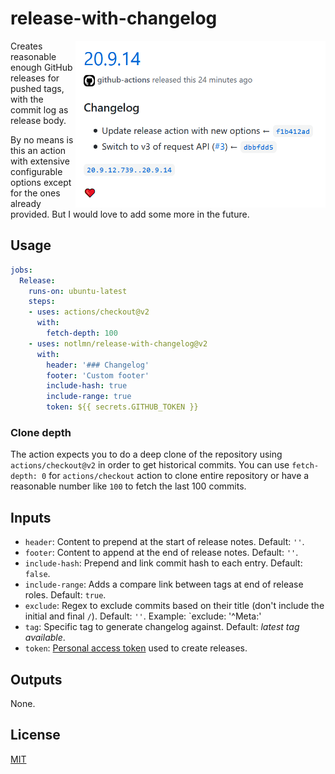 # release-with-changelog

<img src="./media/releases.png" align="right" width="400">

Creates reasonable enough GitHub releases for pushed tags, with the commit log as release body.

By no means is this an action with extensive configurable options except for the ones already provided. But I would love to add some more in the future.

## Usage

``` yml
jobs:
  Release:
    runs-on: ubuntu-latest
    steps:
    - uses: actions/checkout@v2
      with:
        fetch-depth: 100
    - uses: notlmn/release-with-changelog@v2
      with:
        header: '### Changelog'
        footer: 'Custom footer'
        include-hash: true
        include-range: true
        token: ${{ secrets.GITHUB_TOKEN }}
```

### Clone depth

The action expects you to do a deep clone of the repository using `actions/checkout@v2` in order to get historical commits. You can use `fetch-depth: 0` for `actions/checkout` action to clone entire repository or have a reasonable number like `100` to fetch the last 100 commits.

## Inputs

- `header`: Content to prepend at the start of release notes. Default: `''`.
- `footer`: Content to append at the end of release notes. Default: `''`.
- `include-hash`: Prepend and link commit hash to each entry. Default: `false`.
- `include-range`: Adds a compare link between tags at end of release roles. Default: `true`.
- `exclude`: Regex to exclude commits based on their title (don't include the initial and final `/`). Default: `''`. Example: `exclude: '^Meta:'
- `tag`: Specific tag to generate changelog against. Default: _latest tag available_.
- `token`: [Personal access token](https://docs.github.com/en/github/authenticating-to-github/creating-a-personal-access-token) used to create releases.

## Outputs

None.

## License

[MIT](./license)
